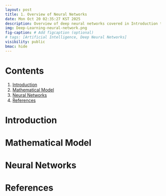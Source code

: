 ```yaml
---
layout: post
title: 1. Overview of Neural Networks
date: Mon Oct 20 02:35:27 KST 2025
description: Overview of deep neural networks covered in Introduction to Deep Neural Networks (SWE3052)
img: Deep-Learning-neural-network.png
fig-caption: # Add figcaption (optional)
# tags: [Artificial Intelligence, Deep Neural Networks]
visibility: public
bmac: hide
---
```

# Contents
1. [Introduction](#introduction)
2. [Mathematical Model](#mathematical-model)
3. [Neural Networks](#neural-networks)
4. [References](#references)

# Introduction

# Mathematical Model

# Neural Networks

# References
